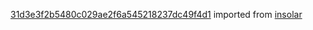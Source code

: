 [31d3e3f2b5480c029ae2f6a545218237dc49f4d1](https://github.com/insolar/insolar/commit/31d3e3f2b5480c029ae2f6a545218237dc49f4d1) imported from [insolar](https://github.com/insolar/insolar)
